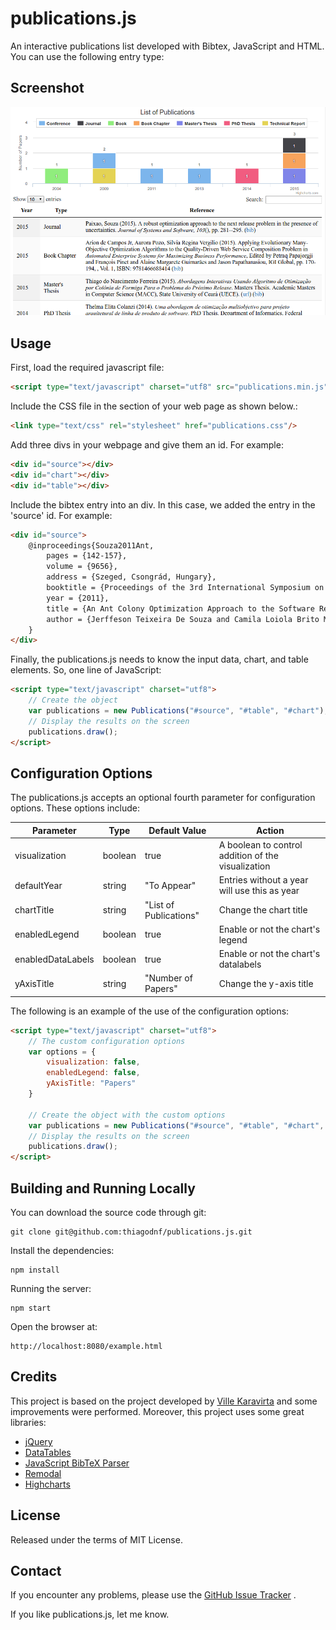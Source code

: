 # publications.js

An interactive publications list developed with Bibtex, JavaScript and HTML. You can use the following entry type:

## Screenshot

![alt tag](https://raw.githubusercontent.com/thiagodnf/publications.js/master/screenshot.png)

## Usage

First, load the required javascript file:

```html
<script type="text/javascript" charset="utf8" src="publications.min.js"></script>
```

Include the CSS file in the <head> section of your web page as shown below.:

```html
<link type="text/css" rel="stylesheet" href="publications.css"/>
```

Add three divs in your webpage and give them an id. For example:

```html
<div id="source"></div>
<div id="chart"></div>
<div id="table"></div>
```

Include the bibtex entry into an div. In this case, we added the entry in the 'source' id. For example:

```html
<div id="source">
    @inproceedings{Souza2011Ant,
        pages = {142-157},
        volume = {9656},
        address = {Szeged, Csongrád, Hungary},
        booktitle = {Proceedings of the 3rd International Symposium on Search Based Software Engineering (SSBSE'11)},
        year = {2011},
        title = {An Ant Colony Optimization Approach to the Software Release Planning with Dependent Requirements},
        author = {Jerffeson Teixeira De Souza and Camila Loiola Brito Maia and Thiago do Nascimento Ferreira and Rafael Augusto Ferreira do Carmo and Márcia Maria Albuquerque Brasil},
    }
</div>
```

Finally, the publications.js needs to know the input data, chart, and table elements. So, one line of JavaScript:

```html
<script type="text/javascript" charset="utf8">
    // Create the object
    var publications = new Publications("#source", "#table", "#chart");
    // Display the results on the screen
    publications.draw();
</script>
```

## Configuration Options

The publications.js accepts an optional fourth parameter for configuration options. These options include:

|Parameter        |Type    |Default Value         | Action                                            |
|-----------------|--------|----------------------|---------------------------------------------------|
|visualization    |boolean |true                  |A boolean to control addition of the visualization |
|defaultYear      |string  |"To Appear"           |Entries without a year will use this as year       |
|chartTitle       |string  |"List of Publications"|Change the chart title                             |
|enabledLegend    |boolean |true                  |Enable or not the chart's legend                   |
|enabledDataLabels|boolean |true                  |Enable or not the chart's datalabels               |
|yAxisTitle       |string  |"Number of Papers"    |Change the y-axis title                            |

The following is an example of the use of the configuration options:

```html
<script type="text/javascript" charset="utf8">
    // The custom configuration options
    var options = {
        visualization: false,
        enabledLegend: false,
        yAxisTitle: "Papers"
    }

    // Create the object with the custom options
    var publications = new Publications("#source", "#table", "#chart", options);
    // Display the results on the screen
    publications.draw();
</script>
```

## Building and Running Locally

You can download the source code through git:

```
git clone git@github.com:thiagodnf/publications.js.git
```

Install the dependencies:

```
npm install
```

Running the server:

```
npm start
```

Open the browser at:

    http://localhost:8080/example.html

## Credits

This project is based on the project developed by [Ville Karavirta](https://github.com/vkaravir/bib-publication-list) and some improvements were performed. Moreover, this project uses some great libraries:

* [jQuery](https://jquery.com/)
* [DataTables](https://datatables.net/)  
* [JavaScript BibTeX Parser](https://osdn.jp/projects/sfnet_jsbibtex/)  
* [Remodal](http://vodkabears.github.io/remodal/)  
* [Highcharts](http://www.highcharts.com/)  

## License

Released under the terms of MIT License.

## Contact

If you encounter any problems, please use the [GitHub Issue Tracker](https://github.com/thiagodnf/publications.js/issues) .

If you like publications.js, let me know.
